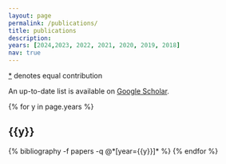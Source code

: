 ```yaml
---
layout: page
permalink: /publications/
title: publications
description:  
years: [2024,2023, 2022, 2021, 2020, 2019, 2018]
nav: true
---
```

[\*]() denotes equal contribution

An up-to-date list is available on [Google Scholar](https://scholar.google.com/citations?user=517t5gEAAAAJ).

<div class="publications">

{% for y in page.years %}
  <h2 class="year">{{y}}</h2>
  {% bibliography -f papers -q @*[year={{y}}]* %}
{% endfor %}

</div>

